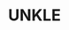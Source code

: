 ---
title: "UNKLE"
summary: "UNKLE are a British band founded in 1992 by James Lavelle. Former members: Tim Goldsworthy Kudo DJ Shadow Richard File Pablo Clements When playing live they were also joined by The Scratch Perverts DJs & &"
image: "unkle.jpg"
apple_music_artist_url: "https://music.apple.com/gb/artist/unkle/133444"
---